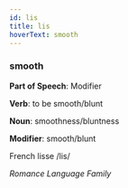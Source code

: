 ```yaml
---
id: lis
title: lis
hoverText: smooth
---
```


### smooth

**Part of Speech**: Modifier

**Verb**: to be smooth/blunt

**Noun**: smoothness/bluntness

**Modifier**: smooth/blunt

French lisse /lis/

*Romance Language Family*